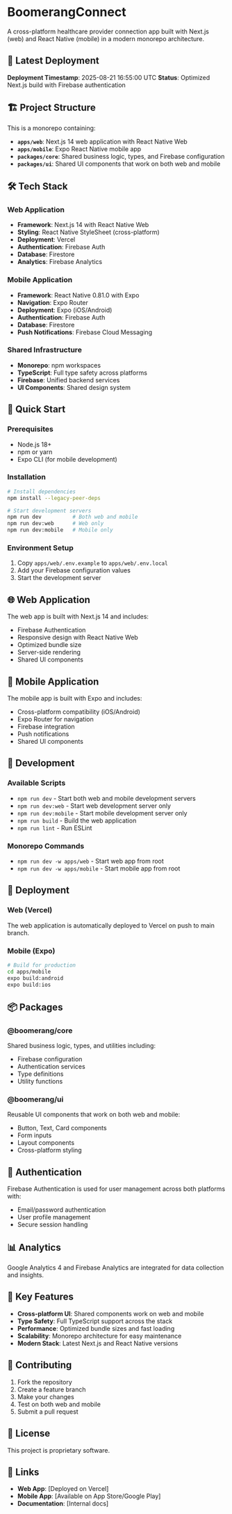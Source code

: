 # BoomerangConnect

A cross-platform healthcare provider connection app built with Next.js (web) and React Native (mobile) in a modern monorepo architecture.

## 🚀 Latest Deployment
**Deployment Timestamp**: 2025-08-21 16:55:00 UTC
**Status**: Optimized Next.js build with Firebase authentication

## 🏗️ Project Structure

This is a monorepo containing:

- **`apps/web`**: Next.js 14 web application with React Native Web
- **`apps/mobile`**: Expo React Native mobile app
- **`packages/core`**: Shared business logic, types, and Firebase configuration
- **`packages/ui`**: Shared UI components that work on both web and mobile

## 🛠️ Tech Stack

### Web Application
- **Framework**: Next.js 14 with React Native Web
- **Styling**: React Native StyleSheet (cross-platform)
- **Deployment**: Vercel
- **Authentication**: Firebase Auth
- **Database**: Firestore
- **Analytics**: Firebase Analytics

### Mobile Application
- **Framework**: React Native 0.81.0 with Expo
- **Navigation**: Expo Router
- **Deployment**: Expo (iOS/Android)
- **Authentication**: Firebase Auth
- **Database**: Firestore
- **Push Notifications**: Firebase Cloud Messaging

### Shared Infrastructure
- **Monorepo**: npm workspaces
- **TypeScript**: Full type safety across platforms
- **Firebase**: Unified backend services
- **UI Components**: Shared design system

## 🚀 Quick Start

### Prerequisites
- Node.js 18+
- npm or yarn
- Expo CLI (for mobile development)

### Installation
```bash
# Install dependencies
npm install --legacy-peer-deps

# Start development servers
npm run dev          # Both web and mobile
npm run dev:web      # Web only
npm run dev:mobile   # Mobile only
```

### Environment Setup
1. Copy `apps/web/.env.example` to `apps/web/.env.local`
2. Add your Firebase configuration values
3. Start the development server

## 🌐 Web Application

The web app is built with Next.js 14 and includes:
- Firebase Authentication
- Responsive design with React Native Web
- Optimized bundle size
- Server-side rendering
- Shared UI components

## 📱 Mobile Application

The mobile app is built with Expo and includes:
- Cross-platform compatibility (iOS/Android)
- Expo Router for navigation
- Firebase integration
- Push notifications
- Shared UI components

## 🔧 Development

### Available Scripts
- `npm run dev` - Start both web and mobile development servers
- `npm run dev:web` - Start web development server only
- `npm run dev:mobile` - Start mobile development server only
- `npm run build` - Build the web application
- `npm run lint` - Run ESLint

### Monorepo Commands
- `npm run dev -w apps/web` - Start web app from root
- `npm run dev -w apps/mobile` - Start mobile app from root

## 🚀 Deployment

### Web (Vercel)
The web application is automatically deployed to Vercel on push to main branch.

### Mobile (Expo)
```bash
# Build for production
cd apps/mobile
expo build:android
expo build:ios
```

## 📦 Packages

### @boomerang/core
Shared business logic, types, and utilities including:
- Firebase configuration
- Authentication services
- Type definitions
- Utility functions

### @boomerang/ui
Reusable UI components that work on both web and mobile:
- Button, Text, Card components
- Form inputs
- Layout components
- Cross-platform styling

## 🔐 Authentication

Firebase Authentication is used for user management across both platforms with:
- Email/password authentication
- User profile management
- Secure session handling

## 📊 Analytics

Google Analytics 4 and Firebase Analytics are integrated for data collection and insights.

## 🎯 Key Features

- **Cross-platform UI**: Shared components work on web and mobile
- **Type Safety**: Full TypeScript support across the stack
- **Performance**: Optimized bundle sizes and fast loading
- **Scalability**: Monorepo architecture for easy maintenance
- **Modern Stack**: Latest Next.js and React Native versions

## 🤝 Contributing

1. Fork the repository
2. Create a feature branch
3. Make your changes
4. Test on both web and mobile
5. Submit a pull request

## 📄 License

This project is proprietary software.

## 🔗 Links

- **Web App**: [Deployed on Vercel]
- **Mobile App**: [Available on App Store/Google Play]
- **Documentation**: [Internal docs]
